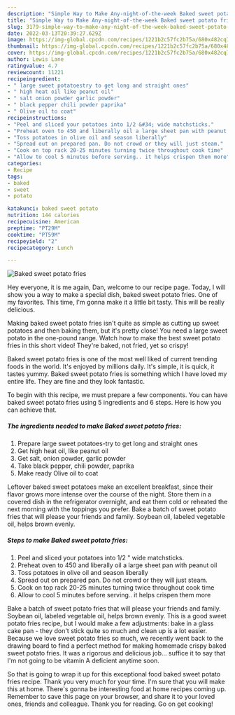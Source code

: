 ```yaml
---
description: "Simple Way to Make Any-night-of-the-week Baked sweet potato fries"
title: "Simple Way to Make Any-night-of-the-week Baked sweet potato fries"
slug: 3179-simple-way-to-make-any-night-of-the-week-baked-sweet-potato-fries
date: 2022-03-13T20:39:27.629Z
image: https://img-global.cpcdn.com/recipes/1221b2c57fc2b75a/680x482cq70/baked-sweet-potato-fries-recipe-main-photo.jpg
thumbnail: https://img-global.cpcdn.com/recipes/1221b2c57fc2b75a/680x482cq70/baked-sweet-potato-fries-recipe-main-photo.jpg
cover: https://img-global.cpcdn.com/recipes/1221b2c57fc2b75a/680x482cq70/baked-sweet-potato-fries-recipe-main-photo.jpg
author: Lewis Lane
ratingvalue: 4.7
reviewcount: 11221
recipeingredient:
- " large sweet potatoestry to get long and straight ones"
- " high heat oil like peanut oil"
- " salt onion powder garlic powder"
- " black pepper chili powder paprika"
- " Olive oil to coat"
recipeinstructions:
- "Peel and sliced your potatoes into 1/2 &#34; wide matchsticks."
- "Preheat oven to 450 and liberally oil a large sheet pan with peanut oil"
- "Toss potatoes in olive oil and season liberally"
- "Spread out on prepared pan. Do not crowd or they will just steam."
- "Cook on top rack 20-25 minutes turning twice throughout cook time"
- "Allow to cool 5 minutes before serving.. it helps crispen them more"
categories:
- Recipe
tags:
- baked
- sweet
- potato

katakunci: baked sweet potato 
nutrition: 144 calories
recipecuisine: American
preptime: "PT29M"
cooktime: "PT59M"
recipeyield: "2"
recipecategory: Lunch

---
```



![Baked sweet potato fries](https://img-global.cpcdn.com/recipes/1221b2c57fc2b75a/680x482cq70/baked-sweet-potato-fries-recipe-main-photo.jpg)

Hey everyone, it is me again, Dan, welcome to our recipe page. Today, I will show you a way to make a special dish, baked sweet potato fries. One of my favorites. This time, I'm gonna make it a little bit tasty. This will be really delicious.

Making baked sweet potato fries isn&#39;t quite as simple as cutting up sweet potatoes and then baking them, but it&#39;s pretty close! You need a large sweet potato in the one-pound range. Watch how to make the best sweet potato fries in this short video! They&#39;re baked, not fried, yet so crispy!

Baked sweet potato fries is one of the most well liked of current trending foods in the world. It's enjoyed by millions daily. It's simple, it is quick, it tastes yummy. Baked sweet potato fries is something which I have loved my entire life. They are fine and they look fantastic.


To begin with this recipe, we must prepare a few components. You can have baked sweet potato fries using 5 ingredients and 6 steps. Here is how you can achieve that.

<!--inarticleads1-->

##### The ingredients needed to make Baked sweet potato fries:

1. Prepare  large sweet potatoes-try to get long and straight ones
1. Get  high heat oil, like peanut oil
1. Get  salt, onion powder, garlic powder
1. Take  black pepper, chili powder, paprika
1. Make ready  Olive oil to coat


Leftover baked sweet potatoes make an excellent breakfast, since their flavor grows more intense over the course of the night. Store them in a covered dish in the refrigerator overnight, and eat them cold or reheated the next morning with the toppings you prefer. Bake a batch of sweet potato fries that will please your friends and family. Soybean oil, labeled vegetable oil, helps brown evenly. 

<!--inarticleads2-->

##### Steps to make Baked sweet potato fries:

1. Peel and sliced your potatoes into 1/2 &#34; wide matchsticks.
1. Preheat oven to 450 and liberally oil a large sheet pan with peanut oil
1. Toss potatoes in olive oil and season liberally
1. Spread out on prepared pan. Do not crowd or they will just steam.
1. Cook on top rack 20-25 minutes turning twice throughout cook time
1. Allow to cool 5 minutes before serving.. it helps crispen them more


Bake a batch of sweet potato fries that will please your friends and family. Soybean oil, labeled vegetable oil, helps brown evenly. This is a good sweet potato fries recipe, but I would make a few adjustments: bake in a glass cake pan - they don&#39;t stick quite so much and clean up is a lot easier. Because we love sweet potato fries so much, we recently went back to the drawing board to find a perfect method for making homemade crispy baked sweet potato fries. It was a rigorous and delicious job… suffice it to say that I&#39;m not going to be vitamin A deficient anytime soon. 

So that is going to wrap it up for this exceptional food baked sweet potato fries recipe. Thank you very much for your time. I'm sure that you will make this at home. There's gonna be interesting food at home recipes coming up. Remember to save this page on your browser, and share it to your loved ones, friends and colleague. Thank you for reading. Go on get cooking!
